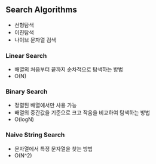 
## Search Algorithms
- 선형탐색
- 이진탐색
- 나이브 문자열 검색

### Linear Search
- 배열의 처음부터 끝까지 순차적으로 탐색하는 방법
- O(N)

### Binary Search
- 정렬된 배열에서만 사용 가능
- 배열의 중간값을 기준으로 크고 작음을 비교하여 탐색하는 방법
- O(logN)

### Naive String Search
- 문자열에서 특정 문자열을 찾는 방법
- O(N^2)

